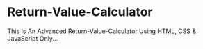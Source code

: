 # Return-Value-Calculator
This Is An Advanced Return-Value-Calculator Using HTML, CSS &amp; JavaScript Only...
